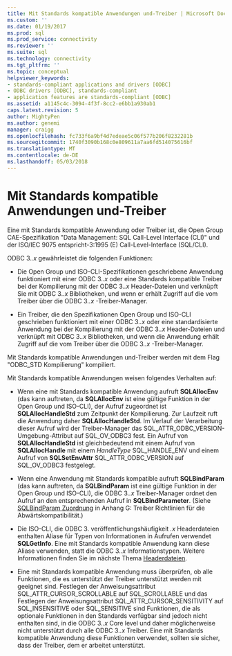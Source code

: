 ```yaml
---
title: Mit Standards kompatible Anwendungen und-Treiber | Microsoft Docs
ms.custom: ''
ms.date: 01/19/2017
ms.prod: sql
ms.prod_service: connectivity
ms.reviewer: ''
ms.suite: sql
ms.technology: connectivity
ms.tgt_pltfrm: ''
ms.topic: conceptual
helpviewer_keywords:
- standards-compliant applications and drivers [ODBC]
- ODBC drivers [ODBC], standards-compliant
- application features are standards-compliant [ODBC]
ms.assetid: a1145c4c-3094-4f3f-8cc2-e6bb1a930ab1
caps.latest.revision: 5
author: MightyPen
ms.author: genemi
manager: craigg
ms.openlocfilehash: fc733f6a9bf4d7edeae5c06f577b206f8232281b
ms.sourcegitcommit: 1740f3090b168c0e809611a7aa6fd514075616bf
ms.translationtype: MT
ms.contentlocale: de-DE
ms.lasthandoff: 05/03/2018
---
```

# <a name="standards-compliant-applications-and-drivers"></a>Mit Standards kompatible Anwendungen und-Treiber
Eine mit Standards kompatible Anwendung oder Treiber ist, die Open Group CAE-Spezifikation "Data Management: SQL Call-Level Interface (CLI)" und der ISO/IEC 9075 entspricht-3:1995 (E) Call-Level-Interface (SQL/CLI).  
  
 ODBC 3.*.x* gewährleistet die folgenden Funktionen:  
  
-   Die Open Group und ISO-CLI-Spezifikationen geschriebene Anwendung funktioniert mit einer ODBC 3.*.x* oder eine Standards kompatible Treiber bei der Kompilierung mit der ODBC 3.*.x* Header-Dateien und verknüpft Sie mit ODBC 3.*.x* Bibliotheken, und wenn er erhält Zugriff auf die vom Treiber über die ODBC 3.*.x* -Treiber-Manager.  
  
-   Ein Treiber, die den Spezifikationen Open Group und ISO-CLI geschrieben funktioniert mit einer ODBC 3.*.x* oder eine standardisierte Anwendung bei der Kompilierung mit der ODBC 3.*.x* Header-Dateien und verknüpft mit ODBC 3.*.x* Bibliotheken, und wenn die Anwendung erhält Zugriff auf die vom Treiber über die ODBC 3.*.x* -Treiber-Manager.  
  
 Mit Standards kompatible Anwendungen und-Treiber werden mit dem Flag "ODBC_STD Kompilierung" kompiliert.  
  
 Mit Standards kompatible Anwendungen weisen folgendes Verhalten auf:  
  
-   Wenn eine mit Standards kompatible Anwendung aufruft **SQLAllocEnv** (das kann auftreten, da **SQLAllocEnv** ist eine gültige Funktion in der Open Group und ISO-CLI), der Aufruf zugeordnet ist  **SQLAllocHandleStd** zum Zeitpunkt der Kompilierung. Zur Laufzeit ruft die Anwendung daher **SQLAllocHandleStd**. Im Verlauf der Verarbeitung dieser Aufruf wird der Treiber-Manager das SQL_ATTR_ODBC_VERSION-Umgebung-Attribut auf SQL_OV_ODBC3 fest. Ein Aufruf von **SQLAllocHandleStd** ist gleichbedeutend mit einem Aufruf von **SQLAllocHandle** mit einem *HandleType* SQL_HANDLE_ENV und einem Aufruf von **SQLSetEnvAttr** SQL_ATTR_ODBC_VERSION auf SQL_OV_ODBC3 festgelegt.  
  
-   Wenn eine Anwendung mit Standards kompatible aufruft **SQLBindParam** (das kann auftreten, da **SQLBindParam** ist eine gültige Funktion in der Open Group und ISO-CLI), die ODBC 3.*.x* Treiber-Manager ordnet den Aufruf an den entsprechenden Aufruf in **SQLBindParameter**. (Siehe [SQLBindParam Zuordnung](../../../odbc/reference/appendixes/sqlbindparam-mapping.md) in Anhang G: Treiber Richtlinien für die Abwärtskompatibilität.)  
  
-   Die ISO-CLI, die ODBC 3. veröffentlichungshäufigkeit *.x* Headerdateien enthalten Aliase für Typen von Informationen in Aufrufen verwendet **SQLGetInfo**. Eine mit Standards kompatible Anwendung kann diese Aliase verwenden, statt die ODBC 3.*.x* Informationstypen. Weitere Informationen finden Sie im nächste Thema [Headerdateien](../../../odbc/reference/develop-app/header-files.md).  
  
-   Eine mit Standards kompatible Anwendung muss überprüfen, ob alle Funktionen, die es unterstützt der Treiber unterstützt werden mit geeignet sind. Festlegen der Anweisungsattribut SQL_ATTR_CURSOR_SCROLLABLE auf SQL_SCROLLABLE und das Festlegen der Anweisungsattribut SQL_ATTR_CURSOR_SENSITIVITY auf SQL_INSENSITIVE oder SQL_SENSITIVE sind Funktionen, die als optionale Funktionen in den Standards verfügbar sind jedoch nicht enthalten sind, in die ODBC 3.*.x* Core level und daher möglicherweise nicht unterstützt durch alle ODBC 3.*.x* Treiber. Eine mit Standards kompatible Anwendung diese Funktionen verwendet, sollten sie sicher, dass der Treiber, dem er arbeitet unterstützt.
